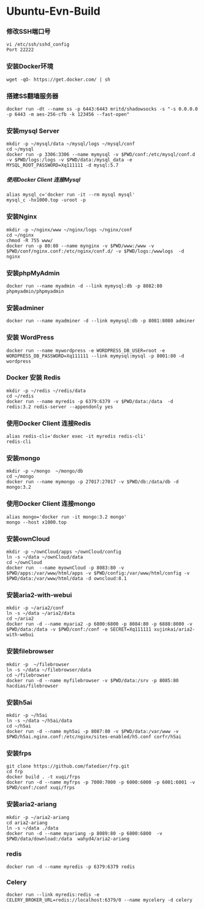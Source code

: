 # Ubuntu-Evn-Build


### 修改SSH端口号
	vi /etc/ssh/sshd_config  
	Port 22222

### 安装Docker环境
	wget -qO- https://get.docker.com/ | sh

### 搭建SS翻墙服务器
	docker run -dt --name ss -p 6443:6443 mritd/shadowsocks -s "-s 0.0.0.0 -p 6443 -m aes-256-cfb -k 123456 --fast-open"


### 安装mysql Server
	mkdir -p ~/mysql/data ~/mysql/logs ~/mysql/conf
	cd ~/mysql
	docker run -p 3306:3306 --name mymysql -v $PWD/conf:/etc/mysql/conf.d -v $PWD/logs:/logs -v $PWD/data:/mysql_data -e MYSQL_ROOT_PASSWORD=Xq111111 -d mysql:5.7

##### 使用Docker Client 连接Mysql
	alias mysql_c='docker run -it --rm mysql mysql'
	mysql_c -hx1000.top -uroot -p
	
### 安装Nginx
	mkdir -p ~/nginx/www ~/nginx/logs ~/nginx/conf
	cd ~/nginx
	chmod -R 755 www/
	docker run -p 80:80 --name mynginx -v $PWD/www:/www -v $PWD/conf/nginx.conf:/etc/nginx/conf.d/ -v $PWD/logs:/wwwlogs  -d nginx  

### 安装phpMyAdmin
	docker run --name myadmin -d --link mymysql:db -p 8082:80 phpmyadmin/phpmyadmin
	
### 安装adminer
	docker run --name myadminer -d --link mymysql:db -p 8081:8080 adminer

### 安装 WordPress
	docker run --name mywordpress -e WORDPRESS_DB_USER=root -e WORDPRESS_DB_PASSWORD=Xq111111 --link mymysql:mysql -p 8001:80 -d wordpress

###	Docker 安装 Redis
	mkdir -p ~/redis ~/redis/data
	cd ~/redis
	docker run --name myredis -p 6379:6379 -v $PWD/data:/data  -d redis:3.2 redis-server --appendonly yes

###	使用Docker Client 连接Redis
	alias redis-cli='docker exec -it myredis redis-cli'
	redis-cli

### 安装mongo
	mkdir -p ~/mongo  ~/mongo/db
	cd ~/mongo
	docker run --name mymongo -p 27017:27017 -v $PWD/db:/data/db -d mongo:3.2

### 使用Docker Client 连接mongo
	alias mongo='docker run -it mongo:3.2 mongo'
	mongo --host x1000.top

### 安装ownCloud
	mkdir -p ~/ownCloud/apps ~/ownCloud/config 
	ln -s ~/data ~/ownCloud/data
	cd ~/ownCloud
	docker run  --name myownCloud -p 8083:80 -v $PWD/apps:/var/www/html/apps -v $PWD/config:/var/www/html/config -v $PWD/data:/var/www/html/data -d owncloud:8.1
	
### 安装aria2-with-webui
	mkdir -p ~/aria2/conf 
	ln -s ~/data ~/aria2/data
	cd ~/aria2
	docker run -d --name myaria2 -p 6800:6800 -p 8084:80 -p 6888:8080 -v $PWD/data:/data -v $PWD/conf:/conf -e SECRET=Xq111111 xujinkai/aria2-with-webui
	
### 安装filebrowser
	mkdir -p  ~/filebrowser
	ln -s ~/data ~/filebrowser/data
	cd ~/filebrowser
	docker run -d --name myfilebrowser -v $PWD/data:/srv -p 8085:80 hacdias/filebrowser
	
### 安装h5ai
	mkdir -p ~/h5ai
	ln -s ~/data ~/h5ai/data
	cd ~/h5ai
	docker run -d --name myh5ai -p 8087:80 -v $PWD/data:/var/www -v $PWD/h5ai.nginx.conf:/etc/nginx/sites-enabled/h5.conf corfr/h5ai
	
### 安装frps
	git clone https://github.com/fatedier/frp.git
	cd frp
	docker build . -t xuqi/frps
	docker run -d --name myfrps -p 7000:7000 -p 6000:6000 -p 6001:6001 -v $PWD/conf:/conf xuqi/frps

### 安装aria2-ariang
	mkdir -p ~/aria2-ariang
	cd aria2-ariang
	ln -s ~/data ./data
	docker run -d --name myariang -p 8089:80 -p 6800:6800  -v $PWD/data/download:/data  wahyd4/aria2-ariang	
	
### redis
	docker run -d --name myredis -p 6379:6379 redis
	
### Celery
	docker run --link myredis:redis -e CELERY_BROKER_URL=redis://localhost:6379/0 --name mycelery -d celery